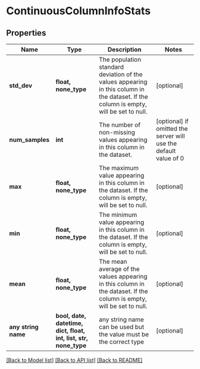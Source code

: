 # ContinuousColumnInfoStats


## Properties
Name | Type | Description | Notes
------------ | ------------- | ------------- | -------------
**std_dev** | **float, none_type** | The population standard deviation of the values appearing in this column in the dataset. If the column is empty, will be set to null. | [optional] 
**num_samples** | **int** | The number of non-missing values appearing in this column in the dataset. | [optional]  if omitted the server will use the default value of 0
**max** | **float, none_type** | The maximum value appearing in this column in the dataset. If the column is empty, will be set to null. | [optional] 
**min** | **float, none_type** | The minimum value appearing in this column in the dataset. If the column is empty, will be set to null. | [optional] 
**mean** | **float, none_type** | The mean average of the values appearing in this column in the dataset. If the column is empty, will be set to null. | [optional] 
**any string name** | **bool, date, datetime, dict, float, int, list, str, none_type** | any string name can be used but the value must be the correct type | [optional]

[[Back to Model list]](../README.md#documentation-for-models) [[Back to API list]](../README.md#documentation-for-api-endpoints) [[Back to README]](../README.md)


